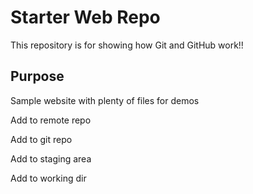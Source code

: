 # Starter Web Repo

This repository is for showing how Git and GitHub work!!

## Purpose

Sample website with plenty of files for demos

Add to remote repo

Add to git repo

Add to staging area

Add to working dir
